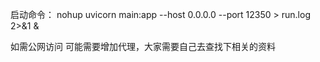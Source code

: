 启动命令：
nohup uvicorn main:app --host 0.0.0.0 --port 12350 > run.log 2>&1 &

如需公网访问 可能需要增加代理，大家需要自己去查找下相关的资料
